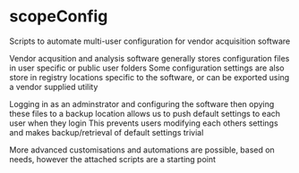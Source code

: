 # scopeConfig
Scripts to automate multi-user configuration for vendor acquisition software

Vendor acqusition and analysis software generally stores configuration files in user specific or public user folders
Some configuration settings are also store in registry locations specific to the software, or can be exported using a vendor supplied utility

Logging in as an adminstrator and configuring the software then opying these files to a backup location allows us to push default settings to each user when they login
This prevents users modifying each others settings and makes backup/retrieval of default settings trivial

More advanced customisations and automations are possible, based on needs, however the attached scripts are a starting point

